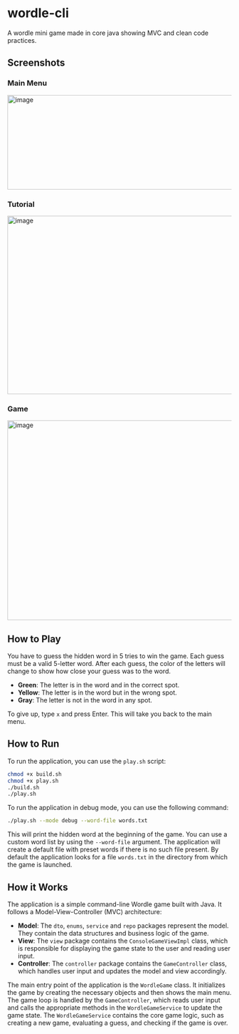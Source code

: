 # wordle-cli
A wordle mini game made in core java showing MVC and clean code practices.

## Screenshots
### Main Menu
<img width="522" height="212" alt="image" src="https://github.com/user-attachments/assets/9b541f16-f8a0-426b-a4d9-9a8c3b843e17" />

### Tutorial
<img width="625" height="400" alt="image" src="https://github.com/user-attachments/assets/913ad9dc-2c2c-42eb-aeee-80c8d9a40e1a" />

### Game
<img width="609" height="448" alt="image" src="https://github.com/user-attachments/assets/96a30549-12a5-4e98-b9e3-eb8e0d70561b" />

## How to Play
You have to guess the hidden word in 5 tries to win the game. 
Each guess must be a valid 5-letter word.
After each guess, the color of the letters will change to show how close your guess was to the word.
- **Green**: The letter is in the word and in the correct spot.
- **Yellow**: The letter is in the word but in the wrong spot.
- **Gray**: The letter is not in the word in any spot.

To give up, type `x` and press Enter. This will take you back to the main menu.

## How to Run
To run the application, you can use the `play.sh` script:
```bash
chmod +x build.sh
chmod +x play.sh
./build.sh
./play.sh
```
To run the application in debug mode, you can use the following command:
```bash
./play.sh --mode debug --word-file words.txt
```
This will print the hidden word at the beginning of the game. 
You can use a custom word list by using the `--word-file` argument. The application will create a default file
with preset words if there is no such file present. By default the application looks for a file `words.txt` in the directory from which the game is launched.

## How it Works
The application is a simple command-line Wordle game built with Java. It follows a Model-View-Controller (MVC) architecture:
- **Model**: The `dto`, `enums`, `service` and `repo` packages represent the model. They contain the data structures and business logic of the game.
- **View**: The `view` package contains the `ConsoleGameViewImpl` class, which is responsible for displaying the game state to the user and reading user input.
- **Controller**: The `controller` package contains the `GameController` class, which handles user input and updates the model and view accordingly.

The main entry point of the application is the `WordleGame` class. It initializes the game by creating the necessary objects and then shows the main menu. The game loop is handled by the `GameController`, which reads user input and calls the appropriate methods in the `WordleGameService` to update the game state. The `WordleGameService` contains the core game logic, such as creating a new game, evaluating a guess, and checking if the game is over.
